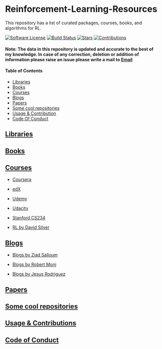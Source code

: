 # Reinforcement-Learning-Resources
This repository has a list of curated packages, courses, books, and algorithms for RL.

[![Software License](https://img.shields.io/badge/license-MIT-brightgreen.svg)](LICENSE)  [![Build Status](https://ci.appveyor.com/api/projects/status/8e784doc5sye7c41?svg=true)](https://ci.appveyor.com/project/addy1997/Reinforcement-Learning-Resources) [![Stars](https://img.shields.io/github/stars/addy1997/Reinforcement-Learning-Resources.svg?style=flat&label=Star&maxAge=86400)](STARS)  [![Contributions](https://img.shields.io/github/commit-activity/m/addy1997/Reinforcement-Learning-Resources.svg?color=%09%2346c018)](https://github.com/addy1997/Reinforcement-Learning-Resources/graphs/commit-activity)

#### Note: The data in this repository is updated and accurate to the best of my knowledge. In case of any correction, deletion  or addition of information please raise an issue please write a mail to [Email](adwaitnaik2@gmail.com)

#### Table of Contents
* [Libraries](#libraries)
* [Books](#books)
* [Courses](#courses)
* [Blogs](#blogs)
* [Papers](#papers)
* [Some cool repositories](#some-cool-repositories)
* [Usage & Contribution](#usage-and-contribution)
* [Code Of Conduct](#code-of-conduct)


## [Libraries](#Reinforcement-Learning-Resources)

## [Books](#Reinforcement-Learning-Resources)

## [Courses](#Reinforcement-Learning-Resources)

* [Coursera](https://www.coursera.org/courses?query=reinforcement%20learning)

* [edX](https://www.edx.org/course/reinforcement-learning-explained-2)

* [Udemy](https://www.udemy.com/topic/reinforcement-learning/)

* [Udacity](https://www.udacity.com/course/deep-reinforcement-learning-nanodegree--nd893)

* [Stanford CS234](http://web.stanford.edu/class/cs234/index.html)

* [RL by David Silver](https://www.davidsilver.uk/teaching/)

## [Blogs](#Reinforcement-Learning-Resources)

* [Blogs by Ziad Salloum](https://towardsdatascience.com/@zsalloum)

* [Blogs by Robert Moni](https://medium.com/@SmartLabAI/reinforcement-learning-algorithms-an-intuitive-overview-904e2dff5bbc)

* [Blogs by Jesus Rodriguez](https://medium.com/@jrodthoughts)

## [Papers](#Reinforcement-Learning-Resources)

## [Some cool repositories](#Reinforcement-Learning-Resources)

## [Usage & Contributions](#Reinforcement-Learning-Resources)

## [Code of Conduct](#Reinforcement-Learning-Resources)


